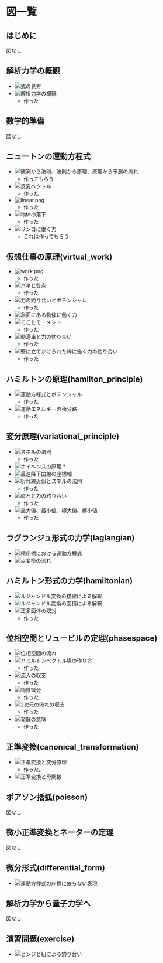 # 図一覧

## はじめに

図なし

## 解析力学の概観

* ![式の見方](overview/fig/table.png)
* ![解析力学の概観](overview/fig/birds_eye_view.png)
  * 作った

## 数学的準備

図なし

## ニュートンの運動方程式

* ![観測から法則、法則から原理、原理から予測の流れ](newton/fig/principle_law.png)
  * 作ってもらう
* ![反変ベクトル](newton/fig/contravariant_vector.png)
  * 作った
* ![linear.png](newton/fig/linear.png)
  * 作った
* ![物体の落下](newton/fig/fall.png)
  * 作った
* ![リンゴに働く力](newton/fig/apple.png)
  * これは作ってもらう

## 仮想仕事の原理(virtual_work)

* ![work.png](/virtual_work/fig/work.png)
  * 作った
* ![バネと質点](/virtual_work/fig/spring.png)
  * 作った
* ![力の釣り合いとポテンシャル](/virtual_work/fig/potential.png)
  * 作った
* ![斜面にある物体に働く力](/virtual_work/fig/slope.png)
* ![てことモーメント](/virtual_work/fig/lever.png)
  * 作った
* ![動滑車と力の釣り合い](/virtual_work/fig/movable_pulley.png)
  * 作った
* ![壁に立てかけられた棒に働く力の釣り合い](/virtual_work/fig/stick.png)
  * 作った

## ハミルトンの原理(hamilton_principle)

* ![運動方程式とポテンシャル](/hamilton_principle/fig/lagrangian.png)
  * 作った
* ![運動エネルギーの積分路](/hamilton_principle/fig/delta.png)
  * 作った

## 変分原理(variational_principle)

* ![スネルの法則](/variational_principle/fig/snell.png)
  * 作った
* ![ホイヘンスの原理](/variational_principle/fig/huygens.png)
  *
* ![最速降下曲線の座標軸](/variational_principle/fig/bc_coordinate.png)
* ![折れ線近似とスネルの法則](/variational_principle/fig/bc_snell.png)
  * 作った
* ![磁石と力の釣り合い](/variational_principle/fig/magnet.png)
  * 作った
* ![最大値、最小値、極大値、極小値](/variational_principle/fig/stationary.png)
  * 作った

## ラグランジュ形式の力学(laglangian)

* ![極座標における運動方程式](/lagrangian/fig/polar_coordinate.png)
* ![点変換の流れ](/lagrangian/fig/point_transformation.png)

## ハミルトン形式の力学(hamiltonian)

* ![ルジャンドル変換の接線による解釈](/hamiltonian/fig/legendre_tangent.png)
* ![ルジャンドル変換の面積による解釈](/hamiltonian/fig/legendre_area.png)
* ![正多面体の双対](/hamiltonian/fig/dual.png)
  * 作った

## 位相空間とリュービルの定理(phasespace)

* ![位相空間の流れ](/phasespace/fig/phasespace.png)
* ![ハミルトンベクトル場の作り方](/phasespace/fig/phaseflow.png)
  * 作った
* ![流入の収支](/phasespace/fig/flow_balance.png)
  * 作った
* ![物質微分](/phasespace/fig/material_derivative.png)
  * 作った
* ![2次元の流れの収支](/phasespace/fig/lagrange2d.png)
  * 作った
* ![発散の意味](/phasespace/fig/divergence.png)
  * 作った

## 正準変換(canonical_transformation)

* ![正準変換と変分原理](/canonical_transformation/fig/generating_function.png)
  * 作った。
* ![正準変換と母関数](/canonical_transformation/fig/transform_diagram.png)

## ポアソン括弧(poisson)

図なし

## 微小正準変換とネーターの定理

図なし

## 微分形式(differential_form)

* ![運動方程式の座標に依らない表現](/differential_form/fig/differential_form.png)

## 解析力学から量子力学へ

図なし

## 演習問題(exercise)

* ![ヒンジと紐による釣り合い](/exercise/fig/triangle.png)
